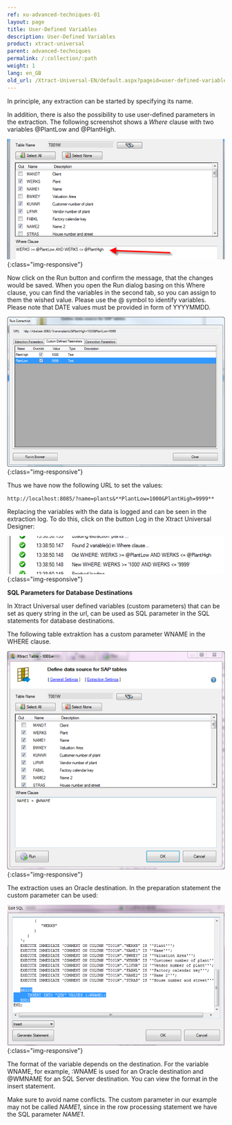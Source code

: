 ```yaml
---
ref: xu-advanced-techniques-01
layout: page
title: User-Defined Variables
description: User-Defined Variables
product: xtract-universal
parent: advanced-techniques
permalink: /:collection/:path
weight: 1
lang: en_GB
old_url: /Xtract-Universal-EN/default.aspx?pageid=user-defined-variables
---
```


In principle, any extraction can be started by specifying its name. 

In addition, there is also the possibility to use user-defined parameters in the extraction. The following screenshot shows a *Where* clause with two variables @PlantLow and @PlantHigh.

![Extraction-User-Variables](/img/content/Extraction-User-Variables.png){:class="img-responsive"}

Now click on the Run button and confirm the message, that the changes would be saved.
When you open the Run dialog basing on this Where clause, you can find the variables in the second tab, so you can assign to them the wished value. Please use the @ symbol to identify variables. Please note that DATE values must be provided in form of YYYYMMDD.

![Run-Extraction-Custom-Defined-Parameters](/img/content/Run-Extraction-Custom-Defined-Parameters.jpg){:class="img-responsive"}

Thus we have now the following URL to set the values:
 
	http://localhost:8085/?name=plants&**PlantLow=1000&PlantHigh=9999**

Replacing the variables with the data is logged and can be seen in the extraction log. To do this, click on the button Log in the Xtract Universal Designer:

![User-Variables-In-Log](/img/content/User-Variables-In-Log.png){:class="img-responsive"}

**SQL Parameters for Database Destinations**

In Xtract Universal user defined variables (custom parameters) that can be set as query string in the url, can be used as SQL parameter in the SQL statements for database destinations.
 
The following table extraktion has a custom parameter WNAME in the WHERE clause.

![xu-customerparam-where](/img/content/xu-customerparam-where.png){:class="img-responsive"}

The extraction uses an Oracle destination. In the preparation statement the custom parameter can be used:

![xu-customerparam-destination](/img/content/xu-customerparam-destination.png){:class="img-responsive"}

The format of the variable depends on the destination. For the variable WNAME, for example, :WNAME is used for an Oracle destination and @WMNAME for an SQL Server destination. You can view the format in the insert statement.

Make sure to avoid name conflicts. 
The custom parameter in our example may not be called *NAME1*, since in the row processing statement we have the SQL parameter *NAME1*.
